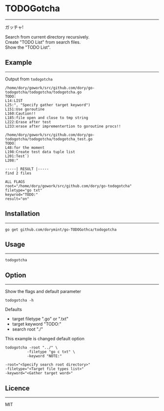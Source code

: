# TODOGotcha
---
ガッチャ!  

Search from current directory recursively.  
Create "TODO List" from search files.  
Show the "TODO List".  

## Example
---
Output from ```todogotcha```  
```
/home/dory/gowork/src/github.com/dory/go-todogotcha/todogotcha/todogotcha.go
TODO:
L14:LIST
L25:", "Specify gather target keyword")
L151:Use goroutine
L160:Caution!!
L185:file open and close to tmp string
L222:Erase after test
L233:erase after imprementertion to goroutine procs!!

/home/dory/gowork/src/github.com/dory/go-todogotcha/todogotcha/todogotcha_test.go
TODO:
L48:for the moment
L198:Create test data tuple list
L201:Test`)
L208:"

-----| RESULT |-----
find 2 files

ALL FLAGS
root="/home/dory/gowork/src/github.com/dory/go-todogotcha"
filetype="go txt"
keywrod="TODO:"
result="on"
```

## Installation
---
```
go get github.com/dorymint/go-TODOGothca/todogotcha
```

## Usage
---
```
todogotcha
```

## Option
---
Show the flags and default parameter
```
todogotcha -h
```

Defaults
 - target filetype ".go" or ".txt"
 - target keyword "TODO:"
 - search root "./"

This example is changed default option
```
todogotcha -root "../" \
          -filetype "go c txt" \
          -keyword "NOTE:"
```

```
-root="<Specify search root directory>"
-filetype="<Target file types list>"
-keyword="<Gather target word>"
```

## Licence
---
MIT
